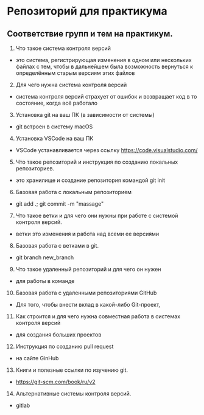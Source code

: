 # Репозиторий для практикума
## Соответствие групп и тем на практикум.

1. Что такое система контроля версий 
- это система, регистрирующая изменения в одном или нескольких файлах с тем, чтобы в дальнейшем была возможность вернуться к определённым старым версиям этих файлов
2. Для чего нужна система контроля версий 
- система контроля версий страхует от ошибок и возвращает код в то состояние, когда всё работало
3. Установка git на ваш ПК (в зависимости от системы) 
- git встроен в систему macOS
4. Установка VSCode на ваш ПК 
- VSCode устанавливается через ссылку https://code.visualstudio.com/
5. Что такое репозиторий и инструкция по созданию локальных репозиториев. 
- это хранилище и создание репозитория командой git init
6. Базовая работа с локальным репозиторием
- git add .; git commit -m "massage"
7. Что такое ветки и для чего они нужны при работе с системой контроля версий.
- ветки это изменения и работа над всеми ее версиями
8. Базовая работа с ветками в git.
- git branch new_branch
9. Что такое удаленный репозиторий и для чего он нужен
- для работы в команде
10. Базовая работа с удаленными репозиториями GitHub
- Для того, чтобы внести вклад в какой-либо Git-проект,
11. Как строится и для чего нужна совместная работа в системах контроля версий
- для создания больших проектов
12. Инструкция по созданию pull request
- на сайте GinHub
13. Книги и полезные ссылки по изучению git.
- https://git-scm.com/book/ru/v2
14. Альтернативные системы контроля версий.
- gitlab
